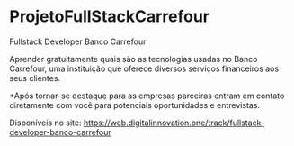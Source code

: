# ProjetoFullStackCarrefour
Fullstack Developer Banco Carrefour

Aprender gratuitamente quais são as tecnologias usadas no Banco Carrefour, uma instituição que oferece diversos serviços financeiros aos seus clientes.

*Após tornar-se destaque para as empresas parceiras entram em contato diretamente com você para potenciais oportunidades e entrevistas.

Disponíveis no site: https://web.digitalinnovation.one/track/fullstack-developer-banco-carrefour
